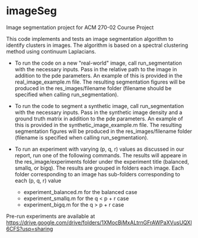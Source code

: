 # imageSeg
Image segmentation project for ACM 270-02 Course Project 

This code implements and tests an image segmentation algorithm to identify clusters in images. The algorithm is based on 
a spectral clustering method using continuum Laplacians. 

- To run the code on a new "real-world" image, call run_segmentation with the necessary inputs. Pass in the relative 
path to the image in addition to the pde parameters. An example of this is provided in the real_image_example.m file. The 
resulting segmentation figures will be produced in the res_images/filename folder (filename should be specified 
when calling run_segmentation).

- To run the code to segment a synthetic image, call run_segmentation with the necessary inputs. Pass in the synthetic 
image density and a ground truth matrix in addition to the pde parameters. An example of this is provided in the 
synthetic_image_example.m file. The resulting segmentation figures will be produced in the res_images/filename folder 
(filename is specified when calling run_segmentation).

- To run an experiment with varying (p, q, r) values as discussed in our report, run one of the following commands. The 
results will appeare in the res_image/experiments folder under the experiment title (balanced, smallq, or bigq). The 
results are grouped in folders each image. Each folder corresponding to an image has sub-folders corresponding to 
each (p, q, r) value 
  - experiment_balanced.m for the balanced case
  - experiment_smallq.m for the q < p + r case
  - experiment_bigq.m for the q > p + r case

Pre-run experiments are available at https://drive.google.com/drive/folders/1XMocBjMxALtrnGFrAWPaXVusUQXl6CFS?usp=sharing
